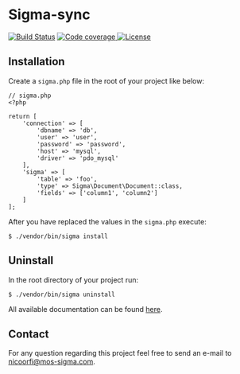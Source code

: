 # Sigma-sync

<p align="left">
<a href="https://circleci.com/gh/mos-sigma/sigma-sync"><img src="https://circleci.com/gh/mos-sigma/sigma-sync.svg?style=svg" alt="Build Status"></a>

<a href="https://codecov.io/gh/mos-sigma/sigma">
  <img src="https://codecov.io/gh/mos-sigma/sigma/branch/master/graph/badge.svg" alt="Code coverage"/>
</a>

<a href="https://packagist.org/packages/mos-sigma/sigma">
  <img src="https://img.shields.io/badge/License-MIT-blue.svg" alt="License"/>
</a>
</p>

## Installation

Create a `sigma.php` file in the root of your project like below:

```
// sigma.php
<?php

return [
    'connection' => [
        'dbname' => 'db',
        'user' => 'user',
        'password' => 'password',
        'host' => 'mysql',
        'driver' => 'pdo_mysql'
    ],
    'sigma' => [
        'table' => 'foo',
        'type' => Sigma\Document\Document::class,
        'fields' => ['column1', 'column2']
    ]
];
```

After you have replaced the values in the `sigma.php` execute:
```
$ ./vendor/bin/sigma install
```

## Uninstall 

In the root directory of your project run:
```
$ ./vendor/bin/sigma uninstall
```

All available documentation can be found [here](https://mossigma.com/docs/sync).

## Contact
 For any question regarding this project feel free to send an e-mail to nicoorfi@mos-sigma.com.